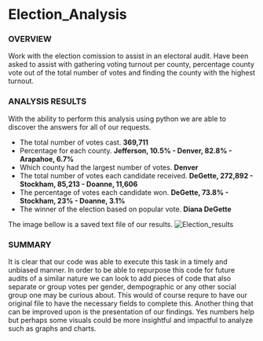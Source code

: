 # Election_Analysis

### OVERVIEW

Work with the election comission to assist in an electoral audit. Have been asked to assist with gathering voting turnout per county, percentage county vote out of the total number of votes and finding the county with the highest turnout.

### ANALYSIS RESULTS

With the ability to perform this analysis using python we are able to discover the answers for all of our requests.

  * The total number of votes cast. **369,711**
  * Percentage for each county.  **Jefferson, 10.5% - Denver, 82.8% - Arapahoe, 6.7%**
  * Which county had the largest number of votes.  **Denver**
  * The total number of votes each candidate received.  **DeGette, 272,892 - Stockham, 85,213 - Doanne, 11,606**
  * The percentage of votes each candidate won.  **DeGette, 73.8% - Stockham, 23% - Doanne, 3.1%**
  * The winner of the election based on popular vote.  **Diana DeGette**
  
The image bellow is a saved text file of our results.
![Election_results](https://user-images.githubusercontent.com/107452167/201805520-85cefd9e-24ee-4f1f-abab-8c93a73f89ea.png)

### SUMMARY

It is clear that our code was able to execute this task in a timely and unbiased manner. In order to be able to repurpose this code for future audits of a similar nature we can look to add pieces of code that also separate or group votes per gender, dempographic or any other social group one may be curious about. This would of course requre to have our original file to have the necessary fields to complete this. Another thing that can be improved upon is the presentation of our findings. Yes numbers help but perhaps some visuals could be more insightful and impactful to analyze such as graphs and charts.

